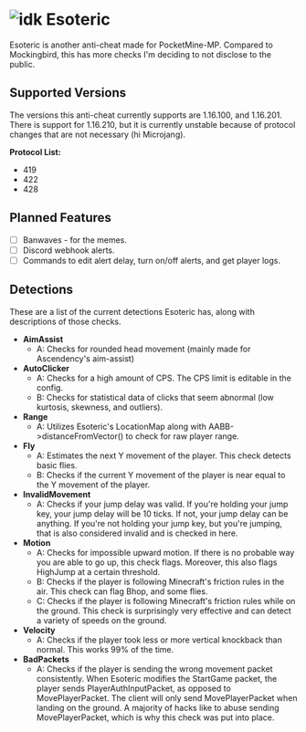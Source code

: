 # ![idk](https://media.discordapp.net/attachments/727159224320131133/826094659000205322/Esoteric_11A13E3.gif?width=50&height=50) Esoteric
Esoteric is another anti-cheat made for PocketMine-MP. Compared to Mockingbird, this has more checks
I'm deciding to not disclose to the public.

## Supported Versions
The versions this anti-cheat currently supports are 1.16.100, and 1.16.201. There is support for 1.16.210,
but it is currently unstable because of protocol changes that are not necessary (hi Microjang).

**Protocol List:**
- 419
- 422
- 428

## Planned Features
- [ ] Banwaves - for the memes.
- [ ] Discord webhook alerts.
- [ ] Commands to edit alert delay, turn on/off alerts, and get player logs.

## Detections
These are a list of the current detections Esoteric has, along with descriptions of those checks.

* **AimAssist**
    - A: Checks for rounded head movement (mainly made for Ascendency's aim-assist)
* **AutoClicker**
    - A: Checks for a high amount of CPS. The CPS limit is editable in the config.
    - B: Checks for statistical data of clicks that seem abnormal (low kurtosis, skewness, and outliers).
* **Range**
    - A: Utilizes Esoteric's LocationMap along with AABB->distanceFromVector() to check for raw player range.
* **Fly**
    - A: Estimates the next Y movement of the player. This check detects basic flies.
    - B: Checks if the current Y movement of the player is near equal to the  Y movement of the player.
* **InvalidMovement**
    - A: Checks if your jump delay was valid. If you're holding your jump key, your jump delay will be 10 ticks.
    If not, your jump delay can be anything. If you're not holding your jump key, but you're jumping, that is also considered invalid and is checked in here.
* **Motion**
    - A: Checks for impossible upward motion. If there is no probable way you are able to go up, this check flags.
    Moreover, this also flags HighJump at a certain threshold.
    - B: Checks if the player is following Minecraft's friction rules in the air. This check can flag Bhop, and
    some flies.
    - C: Checks if the player is following Minecraft's friction rules while on the ground. This check is surprisingly very effective
    and can detect a variety of speeds on the ground.
* **Velocity**
    - A: Checks if the player took less or more vertical knockback than normal. This works 99% of the time.
* **BadPackets**
    - A: Checks if the player is sending the wrong movement packet consistently. When Esoteric modifies the StartGame packet, the player sends
    PlayerAuthInputPacket, as opposed to MovePlayerPacket. The client will only send MovePlayerPacket when landing on the ground.
    A majority of hacks like to abuse sending MovePlayerPacket, which is why this check was put into place.  